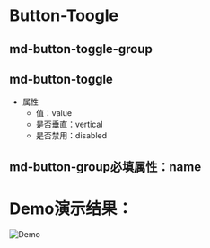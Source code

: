 # Button-Toogle
## md-button-toggle-group
## md-button-toggle
* 属性
	* 值：value
	* 是否垂直：vertical
	* 是否禁用：disabled
## md-button-group必填属性：name

# Demo演示结果：
![Demo](./Demo/button-toggle_demo.png)